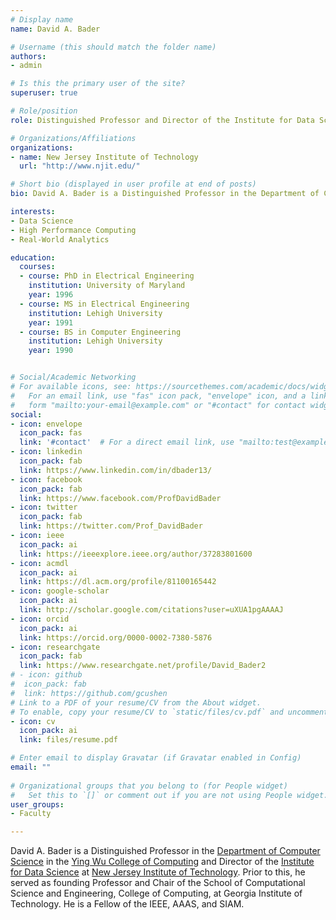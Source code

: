 ```yaml
---
# Display name
name: David A. Bader

# Username (this should match the folder name)
authors:
- admin

# Is this the primary user of the site?
superuser: true

# Role/position
role: Distinguished Professor and Director of the Institute for Data Science

# Organizations/Affiliations
organizations:
- name: New Jersey Institute of Technology
  url: "http://www.njit.edu/"

# Short bio (displayed in user profile at end of posts)
bio: David A. Bader is a Distinguished Professor in the Department of Computer Science at New Jersey Institute of Technology.

interests:
- Data Science
- High Performance Computing
- Real-World Analytics

education:
  courses:
  - course: PhD in Electrical Engineering
    institution: University of Maryland
    year: 1996
  - course: MS in Electrical Engineering
    institution: Lehigh University
    year: 1991
  - course: BS in Computer Engineering
    institution: Lehigh University
    year: 1990


# Social/Academic Networking
# For available icons, see: https://sourcethemes.com/academic/docs/widgets/#icons
#   For an email link, use "fas" icon pack, "envelope" icon, and a link in the
#   form "mailto:your-email@example.com" or "#contact" for contact widget.
social:
- icon: envelope
  icon_pack: fas
  link: '#contact'  # For a direct email link, use "mailto:test@example.org".
- icon: linkedin
  icon_pack: fab
  link: https://www.linkedin.com/in/dbader13/
- icon: facebook
  icon_pack: fab
  link: https://www.facebook.com/ProfDavidBader
- icon: twitter
  icon_pack: fab
  link: https://twitter.com/Prof_DavidBader
- icon: ieee
  icon_pack: ai
  link: https://ieeexplore.ieee.org/author/37283801600
- icon: acmdl
  icon_pack: ai
  link: https://dl.acm.org/profile/81100165442
- icon: google-scholar
  icon_pack: ai
  link: http://scholar.google.com/citations?user=uXUA1pgAAAAJ  
- icon: orcid
  icon_pack: ai
  link: https://orcid.org/0000-0002-7380-5876
- icon: researchgate
  icon_pack: fab
  link: https://www.researchgate.net/profile/David_Bader2
# - icon: github
#  icon_pack: fab
#  link: https://github.com/gcushen
# Link to a PDF of your resume/CV from the About widget.
# To enable, copy your resume/CV to `static/files/cv.pdf` and uncomment the lines below.  
- icon: cv
  icon_pack: ai
  link: files/resume.pdf

# Enter email to display Gravatar (if Gravatar enabled in Config)
email: ""
  
# Organizational groups that you belong to (for People widget)
#   Set this to `[]` or comment out if you are not using People widget.  
user_groups:
- Faculty

---
```


David A. Bader is a Distinguished Professor in the [Department of Computer Science](https://cs.njit.edu/) in the [Ying Wu College of Computing](https://computing.njit.edu/) and Director of the [Institute for Data Science](https://datascience.njit.edu/) at [New Jersey Institute of Technology](https://www.njit.edu/). Prior to this, he served as founding Professor and Chair of the School of Computational Science and Engineering, College of Computing, at Georgia Institute of Technology. He is a Fellow of the IEEE, AAAS, and SIAM.